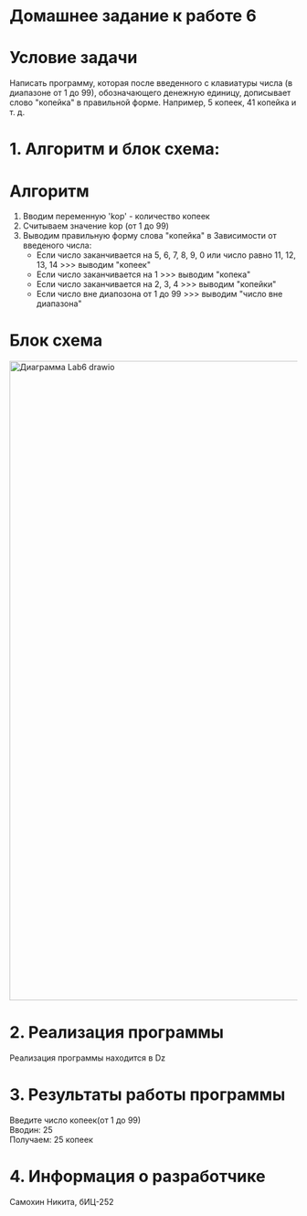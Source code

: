 # Домашнее задание к работе 6
# Условие задачи
Написать программу, которая после введенного с клавиатуры числа
(в диапазоне от 1 до 99), обозначающего денежную единицу, дописывает
слово "копейка" в правильной форме. Например, 5 копеек, 41 копейка и т. д.
# 1. Алгоритм и блок схема:
# Алгоритм
1. Вводим переменную 'kop' - количество копеек
2. Считываем значение kop (от 1 до 99)
3. Выводим правильную форму слова "копейка" в Зависимости от введеного числа:
   * Если число заканчивается на 5, 6, 7, 8, 9, 0 или число равно 11, 12, 13, 14 >>> выводим "копеек"
   * Если число заканчивается на 1 >>> выводим "копека"
   * Если число заканчивается на 2, 3, 4 >>> выводим "копейки"
   * Если число вне диапозона от 1 до 99 >>> выводим "число вне диапазона"
# Блок схема
<img width="731" height="1119" alt="Диаграмма Lab6 drawio" src="https://github.com/user-attachments/assets/368d97e6-a6e5-473c-bccd-72637dc09cd4" /> 

# 2. Реализация программы
Реализация программы находится в Dz  
# 3. Результаты работы программы
Введите число копеек(от 1 до 99)    
Вводин: 25  
Получаем: 25 копеек  
# 4. Информация о разработчике 
Самохин Никита, бИЦ-252 
